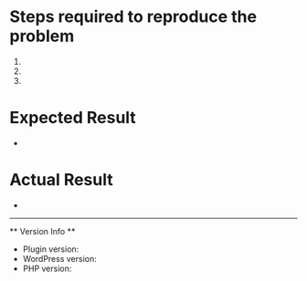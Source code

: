 # Steps required to reproduce the problem

1. 
2. 
3. 

# Expected Result

* 

# Actual Result

* 

---

** Version Info **

* Plugin version: 
* WordPress version: 
* PHP version: 
